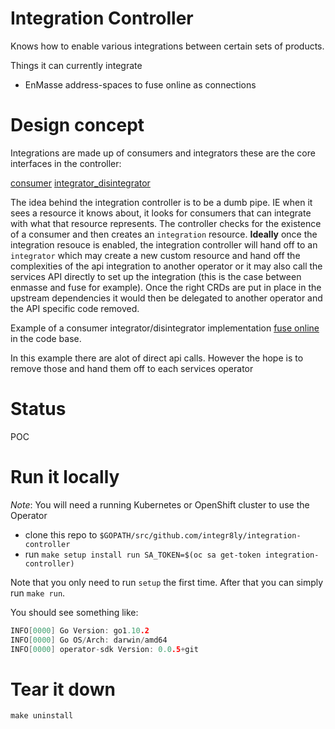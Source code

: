 # Integration Controller

Knows how to enable various integrations between certain sets of products.

Things it can currently integrate

- EnMasse address-spaces to fuse online as connections

# Design concept
Integrations are made up of consumers and integrators these are the core interfaces in the controller:

[consumer](https://github.com/integr8ly/integration-controller/blob/master/pkg/integration/types.go#L29)
[integrator_disintegrator](https://github.com/integr8ly/integration-controller/blob/master/pkg/integration/types.go#L22)

The idea behind the integration controller is to be a dumb pipe. IE when it sees a resource it knows about, it looks for consumers that can integrate with what that resource represents. The controller checks for the existence of a consumer and then creates an ```integration``` resource. **Ideally** once the integration resouce is enabled, the integration controller will hand off to an ```integrator``` which may create a new custom resource and hand off the complexities of the api integration to another operator or it may also call the services API directly to set up the integration (this is the case between enmasse and fuse for example). Once the right CRDs are put in place in the upstream dependencies it would then be delegated to another operator and the API specific code removed.

Example of a consumer integrator/disintegrator implementation [fuse online](https://github.com/integr8ly/integration-controller/tree/master/pkg/fuse) in the code base.

In this example there are alot of direct api calls. However the hope is to remove those and hand them off to each services operator



# Status
POC

# Run it locally

*Note*: You will need a running Kubernetes or OpenShift cluster to use the Operator

- clone this repo to `$GOPATH/src/github.com/integr8ly/integration-controller`
- run `make setup install run SA_TOKEN=$(oc sa get-token integration-controller)`

Note that you only need to run `setup` the first time. After that you can simply run `make run`.

You should see something like:

```go
INFO[0000] Go Version: go1.10.2
INFO[0000] Go OS/Arch: darwin/amd64
INFO[0000] operator-sdk Version: 0.0.5+git

```



# Tear it down

```make uninstall```
